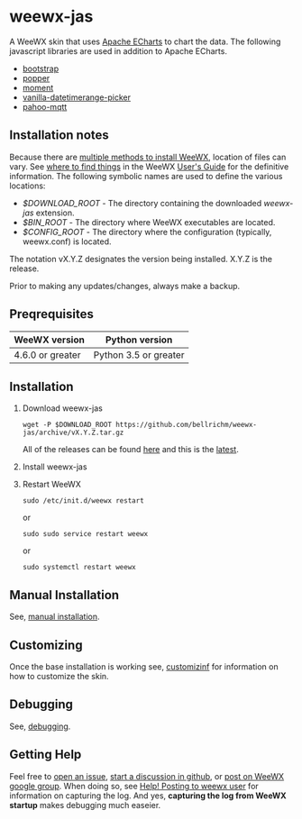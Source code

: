 # weewx-jas

A WeeWX skin that uses [Apache ECharts](https://echarts.apache.org/en/index.html) to chart the data.
The following javascript libraries are used in addition to Apache ECharts.

- [bootstrap](https://getbootstrap.com/)
- [popper](https://popper.js.org/)
- [moment](https://momentjs.com/)
- [vanilla-datetimerange-picker](https://github.com/alumuko/vanilla-datetimerange-picker)
- [pahoo-mqtt](https://www.eclipse.org/paho/index.php?page=clients/js/index.php)

## Installation notes

Because there are [multiple methods to install WeeWX](http://weewx.com/docs/usersguide.htm#installation_methods), location of files can vary.
See [where to find things](http://weewx.com/docs/usersguide.htm#Where_to_find_things)
in the WeeWX [User's Guide](http://weewx.com/docs/usersguide.htm") for the definitive information.
The following symbolic names are used to define the various locations:

- *$DOWNLOAD_ROOT* - The directory containing the downloaded *weewx-jas* extension.
- *$BIN_ROOT* - The directory where WeeWX executables are located.
- *$CONFIG_ROOT* - The directory where the configuration (typically, weewx.conf) is located.

The notation vX.Y.Z designates the version being installed.
X.Y.Z is the release.

Prior to making any updates/changes, always make a backup.

## Preqrequisites

|WeeWX version   |Python version                               |
|----------------|---------------------------------------------|
|4.6.0 or greater|Python 3.5 or greater                        |

## Installation

1. Download weewx-jas

    ```
    wget -P $DOWNLOAD_ROOT https://github.com/bellrichm/weewx-jas/archive/vX.Y.Z.tar.gz
    ```

    All of the releases can be found [here](https://github.com/bellrichm/weewx-jas/releases) and this is the [latest](https://github.com/bellrichm/weewx-jas/releases/latest).

2. Install weewx-jas

3. Restart WeeWX

    ```
    sudo /etc/init.d/weewx restart
    ```

    or

    ```
    sudo sudo service restart weewx
    ```

    or

    ```
    sudo systemctl restart weewx
    ```

## Manual Installation

See, [manual installation](https://github.com/bellrichm/weewx-jas/wiki/Manual-installation).

## Customizing

Once the base installation is working see,
[customizinf](https://github.com/bellrichm/weewx-jas/wiki/Customizing) for information on how to customize the skin.

## Debugging

See, [debugging](https://github.com/bellrichm/weewx-jas/wiki/Debugging).

## Getting Help

Feel free to [open an issue](https://github.com/bellrichm/weewx-jas/issues/new),
[start a discussion in github](https://github.com/bellrichm/weewx-jas/discussions/new),
or [post on WeeWX google group](https://groups.google.com/g/weewx-user).
When doing so, see [Help! Posting to weewx user](https://github.com/weewx/weewx/wiki/Help!-Posting-to-weewx-user)
for information on capturing the log.
And yes, **capturing the log from WeeWX startup** makes debugging much easeier.
